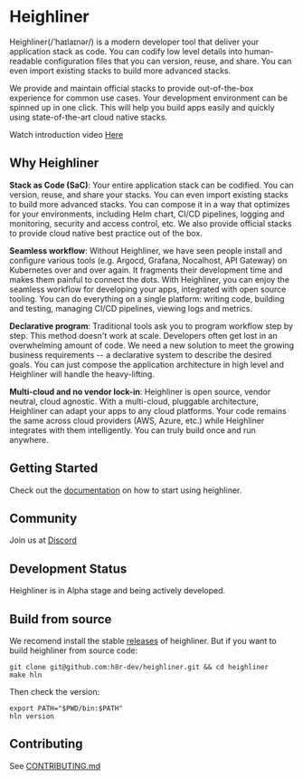 # Heighliner

Heighliner(/’haɪlaɪnər/) is a modern developer tool that deliver your application stack as code. You can codify low level details into human-readable configuration files that you can version, reuse, and share. You can even import existing stacks to build more advanced stacks.

We provide and maintain official stacks to provide out-of-the-box experience for common use cases. Your development environment can be spinned up in one click. This will help you build apps easily and quickly using state-of-the-art cloud native stacks.

Watch introduction video [Here](https://www.youtube.com/watch?v=74KZT-WW-lk&ab_channel=Heighliner)

## Why Heighliner
**Stack as Code (SaC)**: Your entire application stack can be codified. You can version, reuse, and share your stacks. You can even import existing stacks to build more advanced stacks. You can compose it in a way that optimizes for your environments, including Helm chart, CI/CD pipelines, logging and monitoring, security and access control, etc. We also provide official stacks to provide cloud native best practice out of the box.

**Seamless workflow**: Without Heighliner, we have seen people install and configure various tools (e.g. Argocd, Grafana, Nocalhost, API Gateway) on Kubernetes over and over again. It fragments their development time and makes them painful to connect the dots. With Heighliner, you can enjoy the seamless workflow for developing your apps, integrated with open source tooling. You can do everything on a single platform: writing code, building and testing, managing CI/CD pipelines, viewing logs and metrics.

**Declarative program**: Traditional tools ask you to program workflow step by step. This method doesn't work at scale. Developers often get lost in an overwhelming amount of code. We need a new solution to meet the growing business requirements -- a declarative system to describe the desired goals. You can just compose the application architecture in high level and Heighliner will handle the heavy-lifting.

**Multi-cloud and no vendor lock-in**: Heighliner is open source, vendor neutral, cloud agnostic. With a multi-cloud, pluggable architecture, Heighliner can adapt your apps to any cloud platforms. Your code remains the same across cloud providers (AWS, Azure, etc.) while Heighliner integrates with them intelligently. You can truly build once and run anywhere.

## Getting Started

Check out the [documentation](https://heighliner.dev/docs/getting_started/installation) on how to start using heighliner.

## Community
Join us at [Discord](https://discord.gg/anRxH5uk)

## Development Status

Heighliner is in Alpha stage and being actively developed.

## Build from source

We recomend install the stable [releases](https://github.com/h8r-dev/heighliner/releases) of heighliner. But if you want to build heighliner from source code:

```shell
git clone git@github.com:h8r-dev/heighliner.git && cd heighliner
make hln
```

Then check the version:
```
export PATH="$PWD/bin:$PATH"
hln version
```

## Contributing

See [CONTRIBUTING.md](CONTRIBUTING.md)
